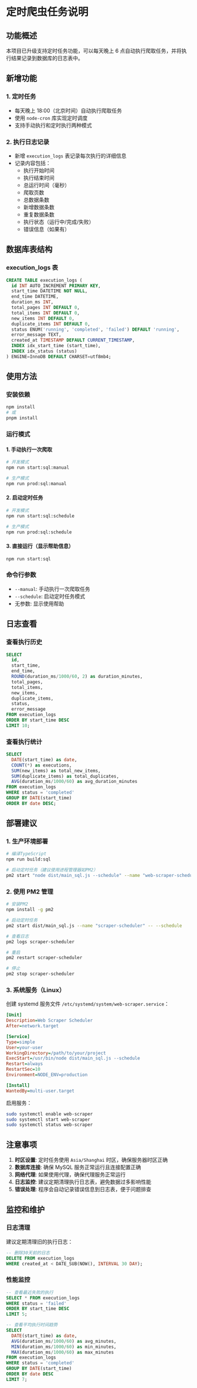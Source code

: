 # 定时爬虫任务说明

## 功能概述

本项目已升级支持定时任务功能，可以每天晚上 6 点自动执行爬取任务，并将执行结果记录到数据库的日志表中。

## 新增功能

### 1. 定时任务

- 每天晚上 18:00（北京时间）自动执行爬取任务
- 使用 `node-cron` 库实现定时调度
- 支持手动执行和定时执行两种模式

### 2. 执行日志记录

- 新增 `execution_logs` 表记录每次执行的详细信息
- 记录内容包括：
  - 执行开始时间
  - 执行结束时间
  - 总运行时间（毫秒）
  - 爬取页数
  - 总数据条数
  - 新增数据条数
  - 重复数据条数
  - 执行状态（运行中/完成/失败）
  - 错误信息（如果有）

## 数据库表结构

### execution_logs 表

```sql
CREATE TABLE execution_logs (
  id INT AUTO_INCREMENT PRIMARY KEY,
  start_time DATETIME NOT NULL,
  end_time DATETIME,
  duration_ms INT,
  total_pages INT DEFAULT 0,
  total_items INT DEFAULT 0,
  new_items INT DEFAULT 0,
  duplicate_items INT DEFAULT 0,
  status ENUM('running', 'completed', 'failed') DEFAULT 'running',
  error_message TEXT,
  created_at TIMESTAMP DEFAULT CURRENT_TIMESTAMP,
  INDEX idx_start_time (start_time),
  INDEX idx_status (status)
) ENGINE=InnoDB DEFAULT CHARSET=utf8mb4;
```

## 使用方法

### 安装依赖

```bash
npm install
# 或
pnpm install
```

### 运行模式

#### 1. 手动执行一次爬取

```bash
# 开发模式
npm run start:sql:manual

# 生产模式
npm run prod:sql:manual
```

#### 2. 启动定时任务

```bash
# 开发模式
npm run start:sql:schedule

# 生产模式
npm run prod:sql:schedule
```

#### 3. 直接运行（显示帮助信息）

```bash
npm run start:sql
```

### 命令行参数

- `--manual`: 手动执行一次爬取任务
- `--schedule`: 启动定时任务模式
- 无参数: 显示使用帮助

## 日志查看

### 查看执行历史

```sql
SELECT
  id,
  start_time,
  end_time,
  ROUND(duration_ms/1000/60, 2) as duration_minutes,
  total_pages,
  total_items,
  new_items,
  duplicate_items,
  status,
  error_message
FROM execution_logs
ORDER BY start_time DESC
LIMIT 10;
```

### 查看执行统计

```sql
SELECT
  DATE(start_time) as date,
  COUNT(*) as executions,
  SUM(new_items) as total_new_items,
  SUM(duplicate_items) as total_duplicates,
  AVG(duration_ms/1000/60) as avg_duration_minutes
FROM execution_logs
WHERE status = 'completed'
GROUP BY DATE(start_time)
ORDER BY date DESC;
```

## 部署建议

### 1. 生产环境部署

```bash
# 编译TypeScript
npm run build:sql

# 启动定时任务（建议使用进程管理器如PM2）
pm2 start "node dist/main_sql.js --schedule" --name "web-scraper-scheduler"
```

### 2. 使用 PM2 管理

```bash
# 安装PM2
npm install -g pm2

# 启动定时任务
pm2 start dist/main_sql.js --name "scraper-scheduler" -- --schedule

# 查看日志
pm2 logs scraper-scheduler

# 重启
pm2 restart scraper-scheduler

# 停止
pm2 stop scraper-scheduler
```

### 3. 系统服务（Linux）

创建 systemd 服务文件 `/etc/systemd/system/web-scraper.service`：

```ini
[Unit]
Description=Web Scraper Scheduler
After=network.target

[Service]
Type=simple
User=your-user
WorkingDirectory=/path/to/your/project
ExecStart=/usr/bin/node dist/main_sql.js --schedule
Restart=always
RestartSec=10
Environment=NODE_ENV=production

[Install]
WantedBy=multi-user.target
```

启用服务：

```bash
sudo systemctl enable web-scraper
sudo systemctl start web-scraper
sudo systemctl status web-scraper
```

## 注意事项

1. **时区设置**: 定时任务使用 `Asia/Shanghai` 时区，确保服务器时区正确
2. **数据库连接**: 确保 MySQL 服务正常运行且连接配置正确
3. **网络代理**: 如果使用代理，确保代理服务正常运行
4. **日志监控**: 建议定期清理执行日志表，避免数据过多影响性能
5. **错误处理**: 程序会自动记录错误信息到日志表，便于问题排查

## 监控和维护

### 日志清理

建议定期清理旧的执行日志：

```sql
-- 删除30天前的日志
DELETE FROM execution_logs
WHERE created_at < DATE_SUB(NOW(), INTERVAL 30 DAY);
```

### 性能监控

```sql
-- 查看最近失败的执行
SELECT * FROM execution_logs
WHERE status = 'failed'
ORDER BY start_time DESC
LIMIT 5;

-- 查看平均执行时间趋势
SELECT
  DATE(start_time) as date,
  AVG(duration_ms/1000/60) as avg_minutes,
  MIN(duration_ms/1000/60) as min_minutes,
  MAX(duration_ms/1000/60) as max_minutes
FROM execution_logs
WHERE status = 'completed'
GROUP BY DATE(start_time)
ORDER BY date DESC
LIMIT 7;
```

